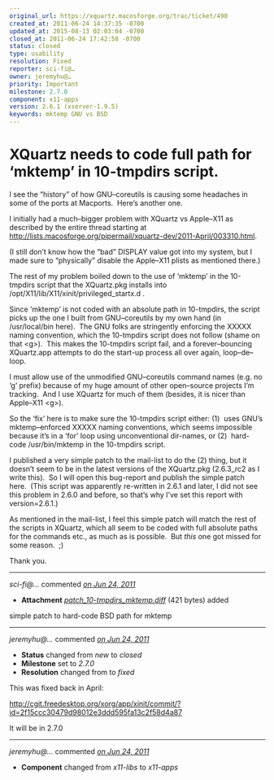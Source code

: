 ```yaml
---
original_url: https://xquartz.macosforge.org/trac/ticket/490
created_at: 2011-06-24 14:37:35 -0700
updated_at: 2015-08-13 02:03:04 -0700
closed_at: 2011-06-24 17:42:58 -0700
status: closed
type: usability
resolution: Fixed
reporter: sci-fi@…
owner: jeremyhu@…
priority: Important
milestone: 2.7.0
component: x11-apps
version: 2.6.1 (xserver-1.9.5)
keywords: mktemp GNU vs BSD
---
```


XQuartz needs to code full path for ‘mktemp’ in 10-tmpdirs script.
==================================================================


I see the “history” of how GNU–coreutils is causing some headaches in some of the ports at Macports.  Here’s another one.

I initially had a much–bigger problem with XQuartz vs Apple–X11 as described by the entire thread starting at <http://lists.macosforge.org/pipermail/xquartz-dev/2011-April/003310.html>.

(I still don’t know how the “bad” DISPLAY value got into my system, but I made sure to “physically” disable the Apple–X11 plists as mentioned there.)

The rest of my problem boiled down to the use of ‘mktemp’ in the 10-tmpdirs script that the XQuartz.pkg installs into /opt/X11/lib/X11/xinit/privileged\_startx.d .

Since ‘mktemp’ is not coded with an absolute path in 10-tmpdirs, the script picks up the one I built from GNU–coreutils by my own hand (in /usr/local/bin here).  The GNU folks are stringently enforcing the XXXXX naming convention, which the 10-tmpdirs script does not follow (shame on that &lt;g&gt;).  This makes the 10-tmpdirs script fail, and a forever–bouncing XQuartz.app attempts to do the start-up process all over again, loop–de–loop.

I must allow use of the unmodified GNU–coreutils command names (e.g. no ‘g’ prefix) because of my huge amount of other open–source projects I’m tracking.  And I use XQuartz for much of them (besides, it is nicer than Apple–X11 &lt;g&gt;).

So the ‘fix’ here is to make sure the 10-tmpdirs script either:
(1)  uses GNU’s mktemp–enforced XXXXX naming conventions, which seems impossible because it’s in a ‘for’ loop using unconventional dir-names,
or
(2)  hard-code /usr/bin/mktemp in the 10-tmpdirs script.

I published a very simple patch to the mail-list to do the (2) thing, but it doesn’t seem to be in the latest versions of the XQuartz.pkg (2.6.3\_rc2 as I write this).  So I will open this bug-report and publish the simple patch here.  (This script was apparently re-written in 2.6.1 and later, I did not see this problem in 2.6.0 and before, so that’s why I’ve set this report with version=2.6.1.)

As mentioned in the mail-list, I feel this simple patch will match the rest of the scripts in XQuartz, which all seem to be coded with full absolute paths for the commands etc., as much as is possible.  But *this* one got missed for some reason.  ;)

Thank you.



---

*sci-fi@…* commented *[on Jun 24, 2011](https://xquartz.macosforge.org/trac/attachment/ticket/490/patch_10-tmpdirs_mktemp.diff "June 24, 2011 at 2:38 PM PDT")*

-   **Attachment** *[patch\_10-tmpdirs\_mktemp.diff](../attachment/ticket/490/patch_10-tmpdirs_mktemp.diff)* (421 bytes) added

simple patch to hard-code BSD path for mktemp



---

*jeremyhu@…* commented *[on Jun 24, 2011](https://xquartz.macosforge.org/trac/ticket/490#comment:1 "June 24, 2011 at 5:42 PM PDT")*

-   **Status** changed from *new* to *closed*
-   **Milestone** set to *2.7.0*
-   **Resolution** changed from to *fixed*

This was fixed back in April:

<http://cgit.freedesktop.org/xorg/app/xinit/commit/?id=2f15ccc30479d98012e3ddd595fa13c2f58d4a87>

It will be in 2.7.0



---

*jeremyhu@…* commented *[on Jun 24, 2011](https://xquartz.macosforge.org/trac/ticket/490#comment:2 "June 24, 2011 at 5:43 PM PDT")*

-   **Component** changed from *x11-libs* to *x11-apps*



